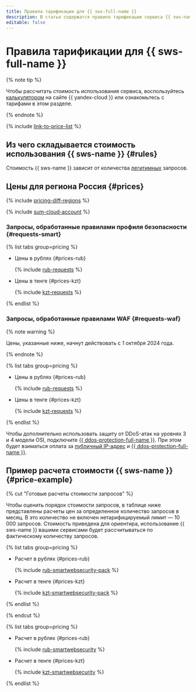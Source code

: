 ```yaml
---
title: Правила тарификации для {{ sws-full-name }}
description: В статье содержатся правила тарификации сервиса {{ sws-name }}.
editable: false
---
```


# Правила тарификации для {{ sws-full-name }}



{% note tip %}


Чтобы рассчитать стоимость использования сервиса, воспользуйтесь [калькулятором](https://yandex.cloud/ru/prices?state=6ef84b461514#calculator) на сайте {{ yandex-cloud }} или ознакомьтесь с тарифами в этом разделе.




{% endnote %}

{% include [link-to-price-list](../_includes/pricing/link-to-price-list.md) %}

## Из чего складывается стоимость использования {{ sws-name }} {#rules}

Стоимость {{ sws-name }} зависит от количества [легитимных](concepts/rules.md#rule-action) запросов.

## Цены для региона Россия {#prices}

{% include [pricing-diff-regions](../_includes/pricing-diff-regions.md) %}

{% include [sum-cloud-account](../_includes/smartwebsecurity/sum-cloud-account.md) %}

### Запросы, обработанные правилами профиля безопасности {#requests-smart}


{% list tabs group=pricing %}

- Цены в рублях {#prices-rub}

  {% include [rub-requests](../_pricing/smartwebsecurity/rub-requests.md) %}

- Цены в тенге {#prices-kzt}

  {% include [kzt-requests](../_pricing/smartwebsecurity/kzt-requests.md) %}

{% endlist %}



### Запросы, обработанные правилами WAF {#requests-waf}

{% note warning %}

Цены, указанные ниже, начнут действовать с 1 октября 2024 года.

{% endnote %}


{% list tabs group=pricing %}

- Цены в рублях {#prices-rub}

  {% include [rub-requests](../_pricing/smartwebsecurity/rub-requests-waf.md) %}

- Цены в тенге {#prices-kzt}

  {% include [kzt-requests](../_pricing/smartwebsecurity/kzt-requests-waf.md) %}

{% endlist %}



Чтобы дополнительно использовать защиту от DDoS-атак на уровнях 3 и 4 модели OSI, подключите [{{ ddos-protection-full-name }}](../vpc/ddos-protection/index.md). При этом будет взиматься оплата за [публичный IP-адрес](../vpc/pricing.md#prices-public-ip) и [{{ ddos-protection-full-name }}](../vpc/pricing.md#prices-ddos-protection).



## Пример расчета стоимости {{ sws-name }} {#price-example}

{% cut "Готовые расчеты стоимости запросов" %}

Чтобы оценить порядок стоимости запросов, в таблице ниже представлены расчеты цен за определенное количество запросов в месяц. В это количество не включен нетарифицируемый лимит — 10 000 запросов.
Стоимость приведена для ориентира, использование {{ sws-name }} вашими сервисами будет рассчитываться по фактическому количеству запросов.

{% list tabs group=pricing %}

- Расчет в рублях {#prices-rub}

  {% include [rub-smartwebsecurity-pack](../_pricing_examples/smartwebsecurity/rub-smartwebsecurity-pack.md) %}

- Расчет в тенге {#prices-kzt}

  {% include [kzt-smartwebsecurity-pack](../_pricing_examples/smartwebsecurity/kzt-smartwebsecurity-pack.md) %}

{% endlist %}

{% endcut %}

{% list tabs group=pricing %}

- Расчет в рублях {#prices-rub}

  {% include [rub-smartwebsecurity](../_pricing_examples/smartwebsecurity/rub-smartwebsecurity.md) %}

- Расчет в тенге {#prices-kzt}

  {% include [kzt-smartwebsecurity](../_pricing_examples/smartwebsecurity/kzt-smartwebsecurity.md) %}

{% endlist %}


